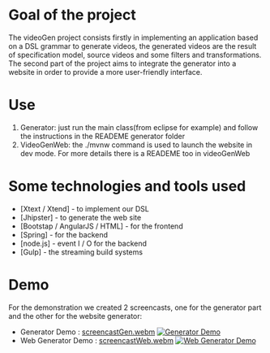 
# Goal of the project

The videoGen project consists firstly in implementing an application based on a DSL grammar to generate videos, the generated videos are the result of specification model, source videos and some filters and transformations. The second part of the project aims to integrate the generator into a website in order to provide a more user-friendly interface.


# Use

1. Generator: just run the main class(from eclipse for example) and follow the instructions in the READEME generator folder
2. VideoGenWeb: the ./mvnw command is used to launch the website in dev mode. For more details there is a READEME too in videoGenWeb

# Some technologies and tools used
- [Xtext / Xtend] - to implement our DSL
- [Jhipster] - to generate the web site
- [Bootstap / AngularJS / HTML] - for the frontend
- [Spring] - for the backend
- [node.js] - event I / O for the backend
- [Gulp] - the streaming build systems


# Demo
For the demonstration we created 2 screencasts, one for the generator part and the other for the website generator:
* Generator Demo : [screencastGen.webm](screencastGen.webm)
[![Generator Demo ](http://img.youtube.com/vi/rn0mHy5gxVs/mqdefault.jpg)](https://youtu.be/rn0mHy5gxVs)
* Web Generator Demo : [screencastWeb.webm](screencastWeb.webm)
[![Web Generator Demo](http://img.youtube.com/vi/ohRh-R7Yq5E/mqdefault.jpg)](https://youtu.be/ohRh-R7Yq5E)

